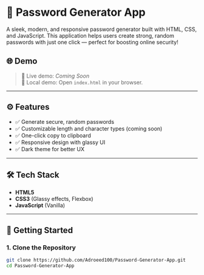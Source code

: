 # 🔐 Password Generator App

A sleek, modern, and responsive password generator built with HTML, CSS, and JavaScript. This application helps users create strong, random passwords with just one click — perfect for boosting online security!

## 🌐 Demo

> 🚀 Live demo: *Coming Soon*  
> 📂 Local demo: Open `index.html` in your browser.

---

## ⚙️ Features

- ✅ Generate secure, random passwords
- ✅ Customizable length and character types (coming soon)
- ✅ One-click copy to clipboard
- ✅ Responsive design with glassy UI
- ✅ Dark theme for better UX

---

## 🛠️ Tech Stack

- **HTML5**
- **CSS3** (Glassy effects, Flexbox)
- **JavaScript** (Vanilla)

---

## 🚀 Getting Started

### 1. Clone the Repository

```bash
git clone https://github.com/Adroeed100/Password-Generator-App.git
cd Password-Generator-App
